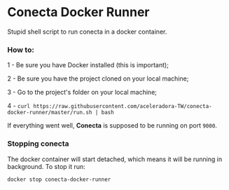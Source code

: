 # Conecta Docker Runner

Stupid shell script to run conecta in a docker container.

### How to:

1 - Be sure you have Docker installed (this is important);

2 - Be sure you have the project cloned on your local machine;

3 - Go to the project's folder on your local machine;

4 - `curl https://raw.githubusercontent.com/aceleradora-TW/conecta-docker-runner/master/run.sh | bash`

If everything went well, __Conecta__ is supposed to be running on port `9000`.

### Stopping conecta
The docker container will start detached, which means it will be running in background. To stop it run:

``` sh
docker stop conecta-docker-runner
```


